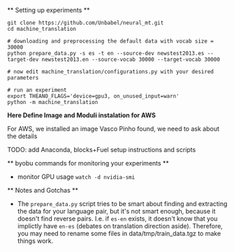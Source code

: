 ** Setting up experiments **

```
git clone https://github.com/Unbabel/neural_mt.git
cd machine_translation

# downloading and preprocessing the default data with vocab size = 30000
python prepare_data.py -s es -t en --source-dev newstest2013.es --target-dev newstest2013.en --source-vocab 30000 --target-vocab 30000

# now edit machine_translation/configurations.py with your desired parameters

# run an experiment
export THEANO_FLAGS='device=gpu3, on_unused_input=warn'
python -m machine_translation
```


**Here Define Image and Moduli instalation for AWS**

For AWS, we installed an image Vasco Pinho found, we need to ask about the details

TODO: add Anaconda, blocks+Fuel setup instructions and scripts

** byobu commands for monitoring your experiments **

- monitor GPU usage
`watch -d nvidia-smi`

** Notes and Gotchas **
- The `prepare_data.py` script tries to be smart about finding and extracting the data for your language pair, but it's not smart enough, because it doesn't find reverse pairs. I.e. if `es-en` exists, it doesn't know that you implictly have `en-es` (debates on translation direction aside). Therefore, you may need to rename some files in data/tmp/train_data.tgz to make things work.


